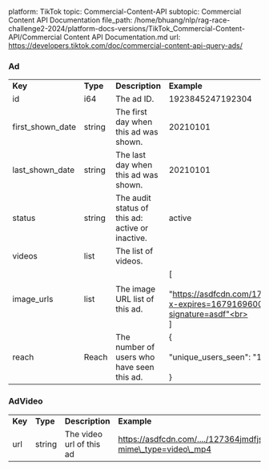 platform: TikTok
topic: Commercial-Content-API
subtopic: Commercial Content API Documentation
file_path: /home/bhuang/nlp/rag-race-challenge2-2024/platform-docs-versions/TikTok_Commercial-Content-API/Commercial Content API Documentation.md
url: https://developers.tiktok.com/doc/commercial-content-api-query-ads/

### Ad

|     |     |     |     |
| --- | --- | --- | --- |
| **Key** | **Type** | **Description** | **Example** |
| id  | i64 | The ad ID. | 1923845247192304 |
| first\_shown\_date | string | The first day when this ad was shown. | 20210101 |
| last\_shown\_date | string | The last day when this ad was shown. | 20210101 |
| status | string | The audit status of this ad: active or inactive. | active |
| videos | list<AdVideo> | The list of videos. |     |
| image\_urls | list<string> | The image URL list of this ad. | \[<br><br>"https://asdfcdn.com/17392712.jpeg?x-expires=1679169600\\u0026x-signature=asdf"<br><br>\] |
| reach | Reach | The number of users who have seen this ad. | {<br><br>"unique\_users\_seen": "11K"<br><br>} |

### AdVideo

|     |     |     |     |
| --- | --- | --- | --- |
| **Key** | **Type** | **Description** | **Example** |
| url | string | The video url of this ad | https://asdfcdn.com/..../127364jmdfjsa93d8cn30dm2di/?mime\_type=video\_mp4 |